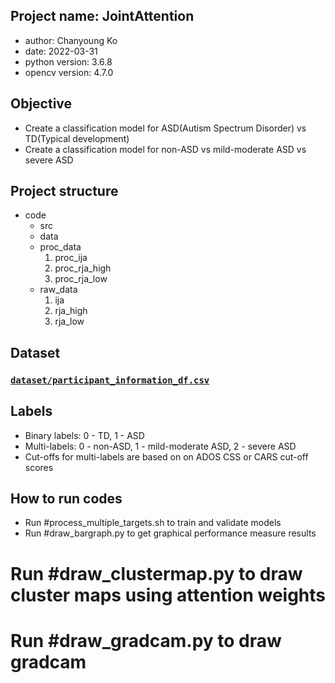 ## Project name: JointAttention
* author: Chanyoung Ko
* date: 2022-03-31
* python version: 3.6.8
* opencv version: 4.7.0

## Objective
- Create a classification model for ASD(Autism Spectrum Disorder) vs TD(Typical development)
- Create a classification model for non-ASD vs mild-moderate ASD vs severe ASD

## Project structure
* code
    * src 
    * data
    * proc_data
        1. proc_ija
        2. proc_rja_high
        3. proc_rja_low
    * raw_data
        1. ija
        2. rja_high
        3. rja_low 

## Dataset
### [`dataset/participant_information_df.csv`](dataset/participant_information_df.csv)
      
## Labels
* Binary labels: 0 - TD, 1 - ASD
* Multi-labels: 0 - non-ASD, 1 - mild-moderate ASD, 2 - severe ASD
* Cut-offs for multi-labels are based on on ADOS CSS or CARS cut-off scores

## How to run codes
* Run #process_multiple_targets.sh to train and validate models
* Run #draw_bargraph.py to get graphical performance measure results
# Run #draw_clustermap.py to draw cluster maps using attention weights
# Run #draw_gradcam.py to draw gradcam

